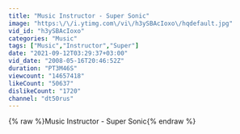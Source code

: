 ```yaml
---
title: "Music Instructor - Super Sonic"
image: "https:\/\/i.ytimg.com\/vi\/h3ySBAcIoxo\/hqdefault.jpg"
vid_id: "h3ySBAcIoxo"
categories: "Music"
tags: ["Music","Instructor","Super"]
date: "2021-09-12T03:29:37+03:00"
vid_date: "2008-05-16T20:46:52Z"
duration: "PT3M46S"
viewcount: "14657418"
likeCount: "50637"
dislikeCount: "1720"
channel: "dt50rus"
---
```

{% raw %}Music Instructor - Super Sonic{% endraw %}
